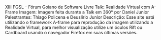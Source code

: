 XIII FGSL - Fórum Goiano de Software Livre
Talk: Realidade Virtual com A-Frame 
Imagem: Imagem feita durante a Talk em 360° por Daniel Junior
Palestrantes: Thiago Policena e Deuslirio Junior
Descrição: Esse site está utilizando o framework A-frame para reprodução da imagem utilizando a Realidade Virtual, para melhor visualização utilize um óculos Rift ou Cardboard usando o navegador Firefox em suas últimas versões.
